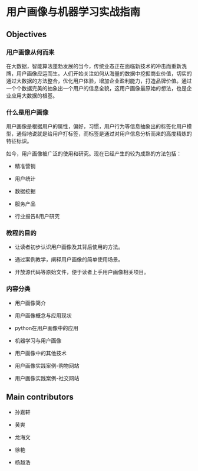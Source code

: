 # 用户画像与机器学习实战指南



## Objectives

### 用户画像从何而来

在大数据，智能算法蓬勃发展的当今，传统业态正在面临新技术的冲击而重新洗牌，用户画像应运而生。人们开始关注如何从海量的数据中挖掘商业价值，切实的通过大数据的方法整合，优化用户体验，增加企业盈利能力，打造品牌价值。通过一个个数据完美的抽象出一个用户的信息全貌，这用户画像最原始的想法，也是企业应用大数据的根基。

### 什么是用户画像

用户画像是根据用户的属性，偏好，习惯，用户行为等信息抽象出的标签化用户模型，通俗地说就是给用户打标签，而标签是通过对用户信息分析而来的高度精炼的特征标识。

如今，用户画像被广泛的使用和研究。现在已经产生的较为成熟的方法包括：

- 精准营销

- 用户统计

- 数据挖掘

- 服务产品

- 行业报告&用户研究


### 教程的目的

- 让读者初步认识用户画像及其背后使用的方法。

- 通过案例教学，阐释用户画像的简单使用场景。

- 开放源代码等原始文件，便于读者上手用户画像相关项目。

### 内容分类

- 用户画像简介

- 用户画像概念与应用现状

- python在用户画像中的应用

- 机器学习与用户画像

- 用户画像中的其他技术

- 用户画像实践案例-购物网站

- 用户画像实践案例-社交网站




## Main contributors


- 孙嘉轩

- 黄爽

- 龙海文

- 徐艳

- 杨越浩
